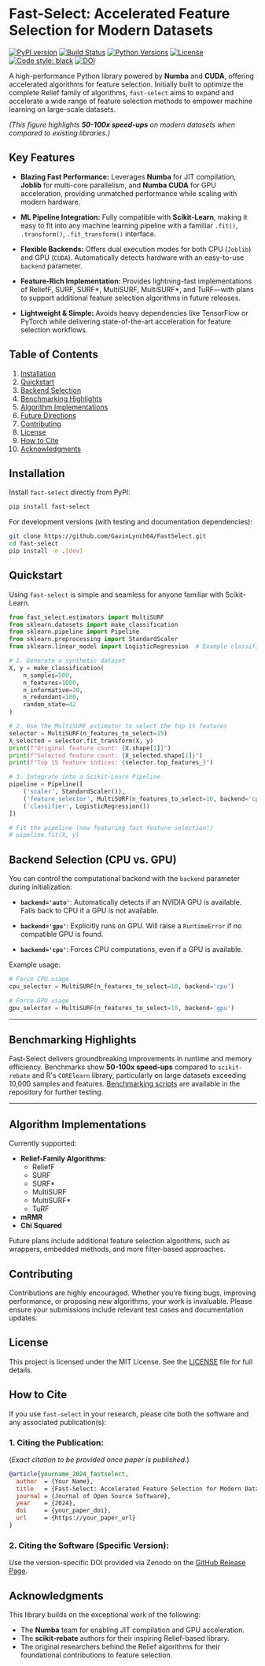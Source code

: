 # **Fast-Select: Accelerated Feature Selection for Modern Datasets**
[![PyPI version](https://img.shields.io/pypi/v/fast-relief.svg)](https://pypi.org/project/fast-relief/)
[![Build Status](https://img.shields.io/github/actions/workflow/status/your-username/fast-relief/ci.yml?branch=main)](https://github.com/GavinLynch04/FastRelief/actions)
[![Python Versions](https://img.shields.io/pypi/pyversions/fast-relief.svg)](https://pypi.org/project/fast-relief/)
[![License](https://img.shields.io/pypi/l/fast-relief.svg)](https://github.com/GavinLynch04/FastRelief/blob/main/LICENSE)
[![Code style: black](https://img.shields.io/badge/code%20style-black-000000.svg)](https://github.com/psf/black)
[![DOI](https://zenodo.org/badge/DOI/your-zenodo-doi.svg)](https://doi.org/your-zenodo-doi)
<!-- start-include -->
A high-performance Python library powered by **Numba** and **CUDA**, offering accelerated algorithms for feature selection. Initially built to optimize the complete Relief family of algorithms, `fast-select` aims to expand and accelerate a wide range of feature selection methods to empower machine learning on large-scale datasets.

_(This figure highlights_ **_50-100x speed-ups_** _on modern datasets when compared to existing libraries.)_


## **Key Features**

- **Blazing Fast Performance:** Leverages **Numba** for JIT compilation, **Joblib** for multi-core parallelism, and **Numba CUDA** for GPU acceleration, providing unmatched performance while scaling with modern hardware.
  
- **ML Pipeline Integration:** Fully compatible with **Scikit-Learn**, making it easy to fit into any machine learning pipeline with a familiar `.fit()`, `.transform()`, `.fit_transform()` interface.
  
- **Flexible Backends:** Offers dual execution modes for both CPU (`Joblib`) and GPU (`CUDA`). Automatically detects hardware with an easy-to-use `backend` parameter.
  
- **Feature-Rich Implementation:** Provides lightning-fast implementations of ReliefF, SURF, SURF*, MultiSURF, MultiSURF*, and TuRF—with plans to support additional feature selection algorithms in future releases.
  
- **Lightweight & Simple:** Avoids heavy dependencies like TensorFlow or PyTorch while delivering state-of-the-art acceleration for feature selection workflows.
  
<!-- end-include -->

## **Table of Contents**

1. [Installation](#installation)
2. [Quickstart](#quickstart)
3. [Backend Selection](#backend-selection-cpu-vs-gpu)
4. [Benchmarking Highlights](#benchmarking-highlights)
5. [Algorithm Implementations](#algorithm-implementations)
6. [Future Directions](#future-directions)
7. [Contributing](#contributing)
8. [License](#license)
9. [How to Cite](#how-to-cite)
10. [Acknowledgments](#acknowledgments)

## **Installation**
<!-- start-installation-section -->

Install `fast-select` directly from PyPI:

```bash
pip install fast-select
```

For development versions (with testing and documentation dependencies):

```bash
git clone https://github.com/GavinLynch04/FastSelect.git
cd fast-select
pip install -e .[dev]
```

<!-- end-installation-section -->


## **Quickstart**
<!-- start-quickstart-section -->

Using `fast-select` is simple and seamless for anyone familiar with Scikit-Learn.

```python
from fast_select.estimators import MultiSURF
from sklearn.datasets import make_classification
from sklearn.pipeline import Pipeline
from sklearn.preprocessing import StandardScaler
from sklearn.linear_model import LogisticRegression  # Example classifier

# 1. Generate a synthetic dataset
X, y = make_classification(
    n_samples=500, 
    n_features=1000, 
    n_informative=20, 
    n_redundant=100, 
    random_state=42
)

# 2. Use the MultiSURF estimator to select the top 15 features
selector = MultiSURF(n_features_to_select=15)
X_selected = selector.fit_transform(X, y)
print(f"Original feature count: {X.shape[1]}")
print(f"Selected feature count: {X_selected.shape[1]}")
print(f"Top 15 feature indices: {selector.top_features_}")

# 3. Integrate into a Scikit-Learn Pipeline
pipeline = Pipeline([
    ('scaler', StandardScaler()),
    ('feature_selector', MultiSURF(n_features_to_select=10, backend='cpu')),
    ('classifier', LogisticRegression())
])

# Fit the pipeline (now featuring fast feature selection!)
# pipeline.fit(X, y)
```
<!-- end-quickstart-section -->

## **Backend Selection (CPU vs. GPU)**

You can control the computational backend with the `backend` parameter during initialization:

- **`backend='auto'`**: Automatically detects if an NVIDIA GPU is available. Falls back to CPU if a GPU is not available.
  
- **`backend='gpu'`**: Explicitly runs on GPU. Will raise a `RuntimeError` if no compatible GPU is found.
  
- **`backend='cpu'`**: Forces CPU computations, even if a GPU is available.

Example usage:

```python
# Force CPU usage
cpu_selector = MultiSURF(n_features_to_select=10, backend='cpu')

# Force GPU usage
gpu_selector = MultiSURF(n_features_to_select=10, backend='gpu')
```

---

## **Benchmarking Highlights**

Fast-Select delivers groundbreaking improvements in runtime and memory efficiency. Benchmarks show **50-100x speed-ups** compared to `scikit-rebate` and R's `CORElearn` library, particularly on large datasets exceeding 10,000 samples and features. [Benchmarking scripts](./benchmarks) are available in the repository for further testing.

---

## **Algorithm Implementations**

Currently supported:

- **Relief-Family Algorithms:**
  - ReliefF
  - SURF
  - SURF*
  - MultiSURF
  - MultiSURF*
  - TuRF
- **mRMR**
- **Chi Squared**

Future plans include additional feature selection algorithms, such as wrappers, embedded methods, and more filter-based approaches.


## **Contributing**

Contributions are highly encouraged. Whether you're fixing bugs, improving performance, or proposing new algorithms, your work is invaluable. Please ensure your submissions include relevant test cases and documentation updates.


## **License**

This project is licensed under the MIT License. See the [LICENSE](./LICENSE) file for full details.


## **How to Cite**

If you use `fast-select` in your research, please cite both the software and any associated publication(s):

### **1. Citing the Publication:**
(*Exact citation to be provided once paper is published.*)

```bibtex
@article{yourname_2024_fastselect,
  author  = {Your Name},
  title   = {Fast-Select: Accelerated Feature Selection for Modern Datasets},
  journal = {Journal of Open Source Software},
  year    = {2024},
  doi     = {your_paper_doi},
  url     = {https://your_paper_url}
}
```

### **2. Citing the Software (Specific Version):**
Use the version-specific DOI provided via Zenodo on the [GitHub Release Page](https://github.com/GavinLynch04/FastSelect/releases).


## **Acknowledgments**

This library builds on the exceptional work of the following:

- The **Numba** team for enabling JIT compilation and GPU acceleration.
- The **scikit-rebate** authors for their inspiring Relief-based library.
- The original researchers behind the Relief algorithms for their foundational contributions to feature selection.
